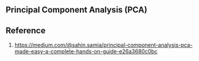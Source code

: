 ## Principal Component Analysis (PCA)

## Reference
1. https://medium.com/@sahin.samia/principal-component-analysis-pca-made-easy-a-complete-hands-on-guide-e26a3680c0bc
